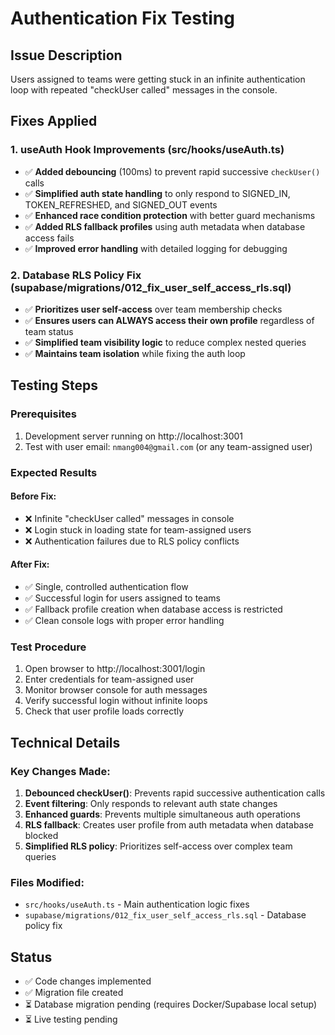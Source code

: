 # Authentication Fix Testing

## Issue Description
Users assigned to teams were getting stuck in an infinite authentication loop with repeated "checkUser called" messages in the console.

## Fixes Applied

### 1. useAuth Hook Improvements (src/hooks/useAuth.ts)
- ✅ **Added debouncing** (100ms) to prevent rapid successive `checkUser()` calls
- ✅ **Simplified auth state handling** to only respond to SIGNED_IN, TOKEN_REFRESHED, and SIGNED_OUT events
- ✅ **Enhanced race condition protection** with better guard mechanisms
- ✅ **Added RLS fallback profiles** using auth metadata when database access fails
- ✅ **Improved error handling** with detailed logging for debugging

### 2. Database RLS Policy Fix (supabase/migrations/012_fix_user_self_access_rls.sql)
- ✅ **Prioritizes user self-access** over team membership checks
- ✅ **Ensures users can ALWAYS access their own profile** regardless of team status
- ✅ **Simplified team visibility logic** to reduce complex nested queries
- ✅ **Maintains team isolation** while fixing the auth loop

## Testing Steps

### Prerequisites
1. Development server running on http://localhost:3001
2. Test with user email: `nmang004@gmail.com` (or any team-assigned user)

### Expected Results

#### Before Fix:
- ❌ Infinite "checkUser called" messages in console
- ❌ Login stuck in loading state for team-assigned users
- ❌ Authentication failures due to RLS policy conflicts

#### After Fix:
- ✅ Single, controlled authentication flow
- ✅ Successful login for users assigned to teams
- ✅ Fallback profile creation when database access is restricted
- ✅ Clean console logs with proper error handling

### Test Procedure
1. Open browser to http://localhost:3001/login
2. Enter credentials for team-assigned user
3. Monitor browser console for auth messages
4. Verify successful login without infinite loops
5. Check that user profile loads correctly

## Technical Details

### Key Changes Made:
1. **Debounced checkUser()**: Prevents rapid successive authentication calls
2. **Event filtering**: Only responds to relevant auth state changes
3. **Enhanced guards**: Prevents multiple simultaneous auth operations
4. **RLS fallback**: Creates user profile from auth metadata when database blocked
5. **Simplified RLS policy**: Prioritizes self-access over complex team queries

### Files Modified:
- `src/hooks/useAuth.ts` - Main authentication logic fixes
- `supabase/migrations/012_fix_user_self_access_rls.sql` - Database policy fix

## Status
- ✅ Code changes implemented
- ✅ Migration file created
- ⏳ Database migration pending (requires Docker/Supabase local setup)
- ⏳ Live testing pending